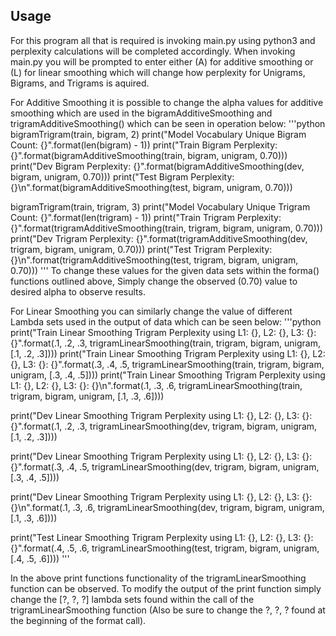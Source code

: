 ## Usage
For this program all that is required is invoking main.py using python3 and perplexity calculations will be completed accordingly.
When invoking main.py you will be prompted to enter either (A) for additive smoothing or (L) for linear smoothing which will change how perplexity for Unigrams, Bigrams, and Trigrams is aquired.

For Additive Smoothing it is possible to change the alpha values for additive smoothing which are used in the bigramAdditiveSmoothing and trigramAdditiveSmoothing() which can be seen in operation below:
'''python
bigramTrigram(train, bigram, 2)
print("Model Vocabulary Unique Bigram Count: {}".format(len(bigram) - 1))
print("Train Bigram Perplexity: {}".format(bigramAdditiveSmoothing(train, bigram, unigram, 0.70)))
print("Dev Bigram Perplexity: {}".format(bigramAdditiveSmoothing(dev, bigram, unigram, 0.70)))
print("Test Bigram Perplexity: {}\n".format(bigramAdditiveSmoothing(test, bigram, unigram, 0.70)))

bigramTrigram(train, trigram, 3)
print("Model Vocabulary Unique Trigram Count: {}".format(len(trigram) - 1))
print("Train Trigram Perplexity: {}".format(trigramAdditiveSmoothing(train, trigram, bigram, unigram, 0.70)))
print("Dev Trigram Perplexity: {}".format(trigramAdditiveSmoothing(dev, trigram, bigram, unigram, 0.70)))
print("Test Trigram Perplexity: {}\n".format(trigramAdditiveSmoothing(test, trigram, bigram, unigram, 0.70)))
'''
To change these values for the given data sets within the forma() functions outlined above, Simply change the observed (0.70) value to desired alpha to observe results.

For Linear Smoothing you can similarly change the value of different Lambda sets used in the output of data which can be seen below:
'''python
print("Train Linear Smoothing Trigram Perplexity using L1: {}, L2: {}, L3: {}: {}".format(.1, .2, .3, trigramLinearSmoothing(train, trigram, bigram, unigram, [.1, .2, .3])))
print("Train Linear Smoothing Trigram Perplexity using L1: {}, L2: {}, L3: {}: {}".format(.3, .4, .5, trigramLinearSmoothing(train, trigram, bigram, unigram, [.3, .4, .5])))
print("Train Linear Smoothing Trigram Perplexity using L1: {}, L2: {}, L3: {}: {}\n".format(.1, .3, .6, trigramLinearSmoothing(train, trigram, bigram, unigram, [.1, .3, .6])))

print("Dev Linear Smoothing Trigram Perplexity using L1: {}, L2: {}, L3: {}: {}".format(.1, .2, .3, trigramLinearSmoothing(dev, trigram, bigram, unigram, [.1, .2, .3])))

print("Dev Linear Smoothing Trigram Perplexity using L1: {}, L2: {}, L3: {}: {}".format(.3, .4, .5, trigramLinearSmoothing(dev, trigram, bigram, unigram, [.3, .4, .5])))

print("Dev Linear Smoothing Trigram Perplexity using L1: {}, L2: {}, L3: {}: {}\n".format(.1, .3, .6, trigramLinearSmoothing(dev, trigram, bigram, unigram, [.1, .3, .6])))

print("Test Linear Smoothing Trigram Perplexity using L1: {}, L2: {}, L3: {}: {}".format(.4, .5, .6, trigramLinearSmoothing(test, trigram, bigram, unigram, [.4, .5, .6])))
'''

In the above print functions functionality of the trigramLinearSmoothing function can be observed. To modify the output of the print function simply change the [?, ?, ?] lambda sets found within the call of the trigramLinearSmoothing function (Also be sure to change the ?, ?, ? found at the beginning of the format call). 

